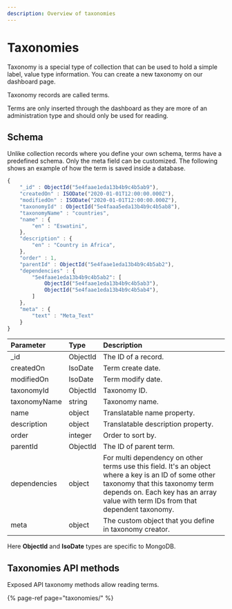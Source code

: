 ```yaml
---
description: Overview of taxonomies
---
```


# Taxonomies

Taxonomy is a special type of collection that can be used to hold a simple label, value type information. You can create a new taxonomy on our dashboard page.

Taxonomy records are called terms.

Terms are only inserted through the dashboard as they are more of an administration type and should only be used for reading.

## Schema

Unlike collection records where you define your own schema, terms have a predefined schema. Only the meta field can be customized. The following shows an example of how the term is saved inside a database.

```javascript
{
    "_id" : ObjectId("5e4faae1eda13b4b9c4b5ab9"),
    "createdOn" : ISODate("2020-01-01T12:00:00.000Z"),
    "modifiedOn" : ISODate("2020-01-01T12:00:00.000Z"),
    "taxonomyId" : ObjectId("5e4faaa5eda13b4b9c4b5ab8"),
    "taxonomyName" : "countries",
    "name" : {
        "en" : "Eswatini",
    },
    "description" : {
        "en" : "Country in Africa",
    },
    "order" : 1,
    "parentId" : ObjectId("5e4faae1eda13b4b9c4b5ab2"),
    "dependencies" : {
        "5e4faae1eda13b4b9c4b5ab2": [
            ObjectId("5e4faae1eda13b4b9c4b5ab3"),
            ObjectId("5e4faae1eda13b4b9c4b5ab4"),
        ]
    },
    "meta" : {
        "text" : "Meta_Text"
    }
}
```

| Parameter | Type | Description |
| :--- | :--- | :--- |
| \_id | ObjectId | The ID of a record. |
| createdOn | IsoDate | Term create date. |
| modifiedOn | IsoDate | Term modify date. |
| taxonomyId | ObjectId | Taxonomy ID. |
| taxonomyName | string | Taxonomy name. |
| name | object | Translatable name property. |
| description | object | Translatable description property. |
| order | integer | Order to sort by. |
| parentId | ObjectId | The ID of parent term. |
| dependencies | object | For multi dependency on other terms use this field. It's an object where a key is an ID of some other taxonomy that this taxonomy term depends on. Each key has an array value with term IDs from that dependent taxonomy. |
| meta | object | The custom object that you define in taxonomy creator. |

Here **ObjectId** and **IsoDate** types are specific to MongoDB.

## Taxonomies API methods

Exposed API taxonomy methods allow reading terms.

{% page-ref page="taxonomies/" %}

